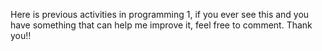 Here is previous activities in programming 1, if you ever see this and you have something that can help me improve it, feel free to comment. Thank you!!
